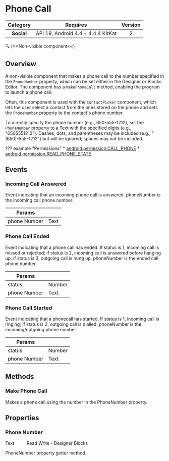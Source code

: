 # Phone Call

| Category | Requires | Version |
|:--------:|:-------:|:--------:|
|**Social**|<span class="chip chip-any">API 19, Android 4.4 - 4.4.4 KitKat</span>|<span class="chip chip-number">2</span>|

:mag: {>>Non-visible component<<}

## Overview

A non-visible component that makes a phone call to the number specified in the `` PhoneNumber `` property, which can be set either in the Designer or Blocks Editor. The component has a `` MakePhoneCall `` method, enabling the program to launch a phone call.

Often, this component is used with the `` ContactPicker `` component, which lets the user select a contact from the ones stored on the phone and sets the `` PhoneNumber `` property to the contact's phone number.

To directly specify the phone number (e.g., 650-555-1212), set the `` PhoneNumber `` property to a Text with the specified digits (e.g., "6505551212"). Dashes, dots, and parentheses may be included (e.g., "(650)-555-1212") but will be ignored; spaces may not be included.

??? example "Permissions"
    * [android.permission.CALL_PHONE](https://developer.android.com/reference/android/Manifest.permission.html#CALL_PHONE)
    * [android.permission.READ_PHONE_STATE](https://developer.android.com/reference/android/Manifest.permission.html#READ_PHONE_STATE)


## Events

### Incoming Call Answered

Event indicating that an incoming phone call is answered. phoneNumber is the incoming call phone number.

<div class="block" ai2-block="event" not-rendered="true" value="%7B%22componentName%22:%20%22Phone%20Call%22,%20%22name%22:%20%22Incoming%20Call%20Answered%22,%20%22params%22:%20%5B%22phone%20Number%22%5D%7D"></div>

| Params | []() |
|--------|------|
|phone Number|<span class="chip chip-text">Text</span>|


### Phone Call Ended

Event indicating that a phone call has ended. If status is 1, incoming call is missed or rejected; if status is 2, incoming call is answered before hanging up; if status is 3, outgoing call is hung up. phoneNumber is the ended call phone number.

<div class="block" ai2-block="event" not-rendered="true" value="%7B%22componentName%22:%20%22Phone%20Call%22,%20%22name%22:%20%22Phone%20Call%20Ended%22,%20%22params%22:%20%5B%22status%22,%20%22phone%20Number%22%5D%7D"></div>

| Params | []() |
|--------|------|
|status|<span class="chip chip-number">Number</span>|
|phone Number|<span class="chip chip-text">Text</span>|


### Phone Call Started

Event indicating that a phonecall has started. If status is 1, incoming call is ringing; if status is 2, outgoing call is dialled. phoneNumber is the incoming/outgoing phone number.

<div class="block" ai2-block="event" not-rendered="true" value="%7B%22componentName%22:%20%22Phone%20Call%22,%20%22name%22:%20%22Phone%20Call%20Started%22,%20%22params%22:%20%5B%22status%22,%20%22phone%20Number%22%5D%7D"></div>

| Params | []() |
|--------|------|
|status|<span class="chip chip-number">Number</span>|
|phone Number|<span class="chip chip-text">Text</span>|


## Methods

### Make Phone Call

Makes a phone call using the number in the PhoneNumber property.

<div class="block" ai2-block="method" not-rendered="true" value="%7B%22componentName%22:%20%22Phone%20Call%22,%20%22name%22:%20%22Make%20Phone%20Call%22,%20%22output%22:%20false,%20%22params%22:%20%5B%5D%7D"></div>


## Properties

### Phone Number

<span class="chip chip-text">Text</span><span style="user-select: none;">&nbsp;&nbsp;&nbsp;&nbsp;&nbsp;&nbsp;&nbsp;&nbsp;&nbsp;&nbsp;</span><span class="chip chip-rw">Read</span><span style="user-select: none;">&nbsp;</span><span class="chip chip-rw">Write</span><span style="user-select: none;">&nbsp;</span>-<span style="user-select: none;">&nbsp;</span><span class="chip chip-bd">Designer</span><span style="user-select: none;">&nbsp;</span><span class="chip chip-bd">Blocks</span><span style="user-select: none;">&nbsp;</span>

PhoneNumber property getter method.

<div class="block" ai2-block="property" not-rendered="true" value="%7B%22componentName%22:%20%22Phone%20Call%22,%20%22name%22:%20%22Phone%20Number%22,%20%22getter%22:%20true%7D"></div>
<div class="block" ai2-block="property" not-rendered="true" value="%7B%22componentName%22:%20%22Phone%20Call%22,%20%22name%22:%20%22Phone%20Number%22,%20%22getter%22:%20false%7D"></div>

